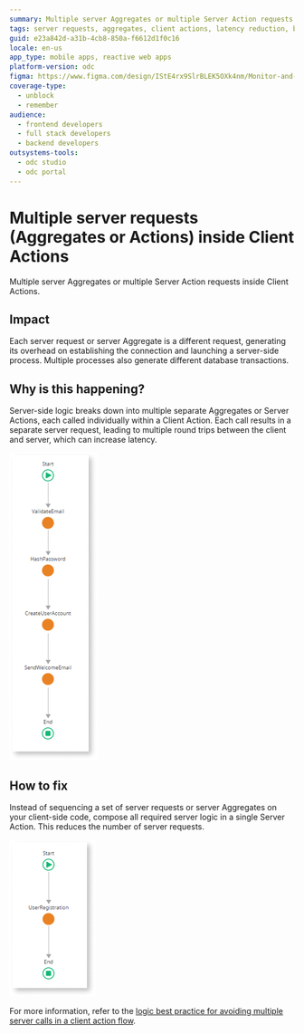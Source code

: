 ```yaml
---
summary: Multiple server Aggregates or multiple Server Action requests inside Client Actions.
tags: server requests, aggregates, client actions, latency reduction, best practices
guid: e23a842d-a31b-4cb8-850a-f6612d1f0c16
locale: en-us
app_type: mobile apps, reactive web apps
platform-version: odc
figma: https://www.figma.com/design/IStE4rx9SlrBLEK5OXk4nm/Monitor-and-troubleshoot-apps?node-id=3525-200&t=ZHJybqzEUX6B7aIU-1
coverage-type:
  - unblock
  - remember
audience:
  - frontend developers
  - full stack developers
  - backend developers
outsystems-tools:
  - odc studio
  - odc portal
---
```

# Multiple server requests (Aggregates or Actions) inside Client Actions

Multiple server Aggregates or multiple Server Action requests inside Client Actions.

## Impact

Each server request or server Aggregate is a different request, generating its overhead on establishing the connection and launching a server-side process. Multiple processes also generate different database transactions.

## Why is this happening?

Server-side logic breaks down into multiple separate Aggregates or Server Actions, each called individually within a Client Action. Each call results in a separate server request, leading to multiple round trips between the client and server, which can increase latency.

![A Client Action flow with multiple Run Server Action nodes.](images/odcs-multiple-server-requests.png "Multiple Server requests inside a Client Action")

## How to fix

Instead of sequencing a set of server requests or server Aggregates on your client-side code, compose all required server logic in a single Server Action. This reduces the number of server requests.

![A Client Action flow with a single Run Server Action node.](images/odcs-single-server-action.png "Single Server request inside a Client Action")

For more information, refer to the [logic best practice for avoiding multiple server calls in a client action flow](../../../building-apps/logic/best-practices-logic.md#multiple-server-calls).
